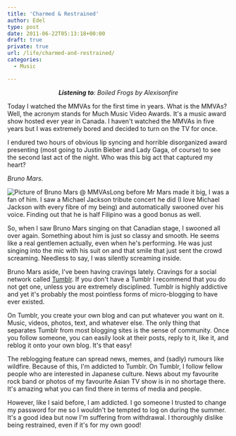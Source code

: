 ```yaml
---
title: 'Charmed & Restrained'
author: Edel
type: post
date: 2011-06-22T05:13:18+00:00
draft: true
private: true
url: /life/charmed-and-restrained/
categories:
  - Music

---
```

<div align="center">
  <em><strong>Listening to</strong>: Boiled Frogs by Alexisonfire</em>
</div>

Today I watched the MMVAs for the first time in years. What is the MMVAs? Well, the acronym stands for Much Music Video Awards. It's a music award show hosted ever year in Canada. I haven't watched the MMVAs in five years but I was extremely bored and decided to turn on the TV for once.

I endured two hours of obvious lip syncing and horrible disorganized award presenting (most going to Justin Bieber and Lady Gaga, of course) to see the second last act of the night. Who was this big act that captured my heart?

_Bruno Mars._

<img src="http://img51.imageshack.us/img51/3391/mmva201111.jpg" alt="Picture of Bruno Mars @ MMVAs" style="float:left;" />

Long before Mr Mars made it big, I was a fan of him. I saw a Michael Jackson tribute concert he did (I love Michael Jackson with every fibre of my being) and automatically swooned over his voice. Finding out that he is half Filipino was a good bonus as well.

So, when I saw Bruno Mars singing on that Canadian stage, I swooned all over again. Something about him is just so classy and smooth. He seems like a real gentlemen actually, even when he's performing. He was just singing into the mic with his suit on and that smile that just sent the crowd screaming. Needless to say, I was silently screaming inside.

Bruno Mars aside, I've been having cravings lately. Cravings for a social network called [Tumblr][1]. If you don't have a Tumblr I recommend that you do not get one, unless you are extremely disciplined. Tumblr is highly addictive and yet it's probably the most pointless forms of micro-blogging to have ever existed.

On Tumblr, you create your own blog and can put whatever you want on it. Music, videos, photos, text, and whatever else. The only thing that separates Tumblr from most blogging sites is the sense of community. Once you follow someone, you can easily look at their posts, reply to it, like it, and reblog it onto your own blog. It's that easy!

The reblogging feature can spread news, memes, and (sadly) rumours like wildfire. Because of this, I'm addicted to Tumblr. On Tumblr, I follow fellow people who are interested in Japanese culture. News about my favourite rock band or photos of my favourite Asian TV show is in no shortage there. It's amazing what you can find there in terms of media and people.

However, like I said before, I am addicted. I go someone I trusted to change my password for me so I wouldn't be tempted to log on during the summer. It's a good idea but now I'm suffering from withdrawal. I thoroughly dislike being restrained, even if it's for my own good!




 [1]: http://tumblr.com